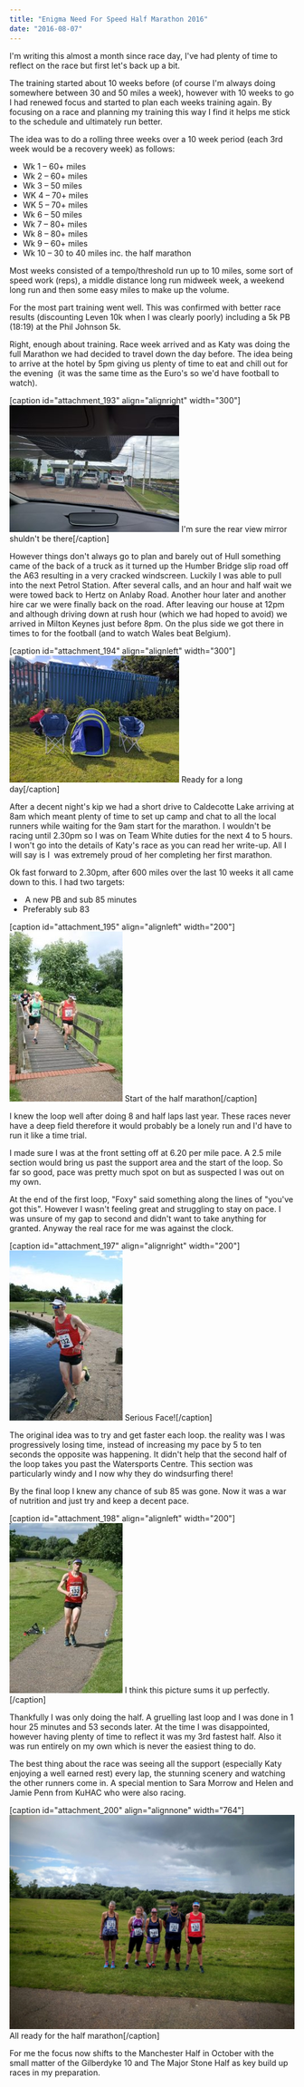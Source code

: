 ```yaml
---
title: "Enigma Need For Speed Half Marathon 2016"
date: "2016-08-07"
---
```


I'm writing this almost a month since race day, I've had plenty of time to reflect on the race but first let's back up a bit.

The training started about 10 weeks before (of course I'm always doing somewhere between 30 and 50 miles a week), however with 10 weeks to go I had renewed focus and started to plan each weeks training again. By focusing on a race and planning my training this way I find it helps me stick to the schedule and ultimately run better.

The idea was to do a rolling three weeks over a 10 week period (each 3rd week would be a recovery week) as follows:

- Wk 1 – 60+ miles
- Wk 2 – 60+ miles
- Wk 3 – 50 miles
- WK 4 – 70+ miles
- WK 5 – 70+ miles
- Wk 6 – 50 miles
- Wk 7 – 80+ miles
- Wk 8 – 80+ miles
- Wk 9 – 60+ miles
- Wk 10 – 30 to 40 miles inc. the half marathon

Most weeks consisted of a tempo/threshold run up to 10 miles, some sort of speed work (reps), a middle distance long run midweek week, a weekend long run and then some easy miles to make up the volume.

For the most part training went well. This was confirmed with better race results (discounting Leven 10k when I was clearly poorly) including a 5k PB (18:19) at the Phil Johnson 5k.

Right, enough about training. Race week arrived and as Katy was doing the full Marathon we had decided to travel down the day before. The idea being to arrive at the hotel by 5pm giving us plenty of time to eat and chill out for the evening  (it was the same time as the Euro's so we'd have football to watch).

\[caption id="attachment\_193" align="alignright" width="300"\][![Enigma Need For Speed 2016 ](images/IMG_20160701_133048-300x224.jpg)](http://dlw.me.uk/wp-content/uploads/2016/07/IMG_20160701_133048.jpg) I'm sure the rear view mirror shuldn't be there\[/caption\]

However things don't always go to plan and barely out of Hull something came of the back of a truck as it turned up the Humber Bridge slip road off the A63 resulting in a very cracked windscreen. Luckily I was able to pull into the next Petrol Station. After several calls, and an hour and half wait we were towed back to Hertz on Anlaby Road. Another hour later and another hire car we were finally back on the road. After leaving our house at 12pm and although driving down at rush hour (which we had hoped to avoid) we arrived in Milton Keynes just before 8pm. On the plus side we got there in times to for the football (and to watch Wales beat Belgium).

\[caption id="attachment\_194" align="alignleft" width="300"\][![Enigma Need For Speed 2016 - Team White Camp](images/IMG_20160702_083255-300x224.jpg)](http://dlw.me.uk/wp-content/uploads/2016/07/IMG_20160702_083255.jpg) Ready for a long day\[/caption\]

After a decent night's kip we had a short drive to Caldecotte Lake arriving at 8am which meant plenty of time to set up camp and chat to all the local runners while waiting for the 9am start for the marathon. I wouldn't be racing until 2.30pm so I was on Team White duties for the next 4 to 5 hours. I won't go into the details of Katy's race as you can read her write-up. All I will say is I  was extremely proud of her completing her first marathon.

Ok fast forward to 2.30pm, after 600 miles over the last 10 weeks it all came down to this. I had two targets:

-  A new PB and sub 85 minutes
- Preferably sub 83

\[caption id="attachment\_195" align="alignleft" width="200"\][![Enigma Need For Speed 2016 - Start](images/13559196_1133230090049424_2578863614892762367_o-200x300.jpg)](http://dlw.me.uk/wp-content/uploads/2016/07/13559196_1133230090049424_2578863614892762367_o.jpg) Start of the half marathon\[/caption\]

I knew the loop well after doing 8 and half laps last year. These races never have a deep field therefore it would probably be a lonely run and I'd have to run it like a time trial.

I made sure I was at the front setting off at 6.20 per mile pace. A 2.5 mile section would bring us past the support area and the start of the loop. So far so good, pace was pretty much spot on but as suspected I was out on my own.

At the end of the first loop, "Foxy" said something along the lines of "you've got this". However I wasn't feeling great and struggling to stay on pace. I was unsure of my gap to second and didn't want to take anything for granted. Anyway the real race for me was against the clock.

\[caption id="attachment\_197" align="alignright" width="200"\][![Enigma Need For Speed 2016](images/13582006_1133230980049335_2408749313264568885_o-200x300.jpg)](http://dlw.me.uk/wp-content/uploads/2016/07/13582006_1133230980049335_2408749313264568885_o.jpg) Serious Face!\[/caption\]

The original idea was to try and get faster each loop. the reality was I was progressively losing time, instead of increasing my pace by 5 to ten seconds the opposite was happening. It didn't help that the second half of the loop takes you past the Watersports Centre. This section was particularly windy and I now why they do windsurfing there!

By the final loop I knew any chance of sub 85 was gone. Now it was a war of nutrition and just try and keep a decent pace.

\[caption id="attachment\_198" align="alignleft" width="200"\][![Enigma Need For Speed 2016](images/13603811_1133242286714871_4492463828839471719_o-200x300.jpg)](http://dlw.me.uk/wp-content/uploads/2016/07/13603811_1133242286714871_4492463828839471719_o.jpg) I think this picture sums it up perfectly.\[/caption\]

Thankfully I was only doing the half. A gruelling last loop and I was done in 1 hour 25 minutes and 53 seconds later. At the time I was disappointed, however having plenty of time to reflect it was my 3rd fastest half. Also it was run entirely on my own which is never the easiest thing to do.

The best thing about the race was seeing all the support (especially Katy enjoying a well earned rest) every lap, the stunning scenery and watching the other runners come in. A special mention to Sara Morrow and Helen and Jamie Penn from KuHAC who were also racing.

\[caption id="attachment\_200" align="alignnone" width="764"\][![Enigma Need For Speed 2016](images/IMG_20160702_141855-1-1024x768.jpg)](http://dlw.me.uk/wp-content/uploads/2016/07/IMG_20160702_141855-1.jpg) All ready for the half marathon\[/caption\]

For me the focus now shifts to the Manchester Half in October with the small matter of the Gilberdyke 10 and The Major Stone Half as key build up races in my preparation.
